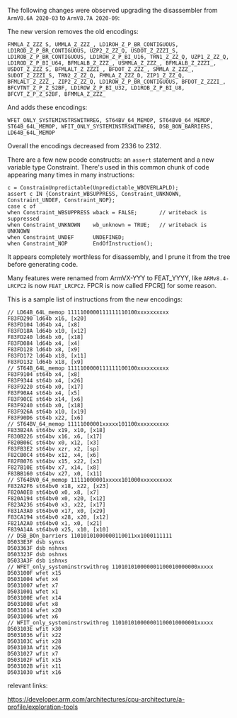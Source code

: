 The following changes were observed upgrading the disassembler from `ArmV8.6A 2020-03` to `ArmV8.7A 2020-09`:

The new version removes the old encodings:

```
FMMLA_Z_ZZZ_S, UMMLA_Z_ZZZ_, LD1ROH_Z_P_BR_CONTIGUOUS, LD1ROD_Z_P_BR_CONTIGUOUS, UZP2_Z_ZZ_Q, USDOT_Z_ZZZI_S, LD1ROB_Z_P_BR_CONTIGUOUS, LD1ROH_Z_P_BI_U16, TRN1_Z_ZZ_Q, UZP1_Z_ZZ_Q, LD1ROD_Z_P_BI_U64, BFMLALB_Z_ZZZ_, USMMLA_Z_ZZZ_, BFMLALB_Z_ZZZI_, USDOT_Z_ZZZ_S, BFMLALT_Z_ZZZI_, BFDOT_Z_ZZZ_, SMMLA_Z_ZZZ_, SUDOT_Z_ZZZI_S, TRN2_Z_ZZ_Q, FMMLA_Z_ZZZ_D, ZIP1_Z_ZZ_Q, BFMLALT_Z_ZZZ_, ZIP2_Z_ZZ_Q, LD1ROW_Z_P_BR_CONTIGUOUS, BFDOT_Z_ZZZI_, BFCVTNT_Z_P_Z_S2BF, LD1ROW_Z_P_BI_U32, LD1ROB_Z_P_BI_U8, BFCVT_Z_P_Z_S2BF, BFMMLA_Z_ZZZ_
```

And adds these encodings:

```
WFET_ONLY_SYSTEMINSTRSWITHREG, ST64BV_64_MEMOP, ST64BV0_64_MEMOP, ST64B_64L_MEMOP, WFIT_ONLY_SYSTEMINSTRSWITHREG, DSB_BON_BARRIERS, LD64B_64L_MEMOP
```

Overall the encodings decreased from 2336 to 2312.

There are a few new pcode constructs: an `assert` statement and a new variable type Constraint. There's used in this common chunk of code appearing many times in many instructions:

```
c = ConstrainUnpredictable(Unpredictable_WBOVERLAPLD);
assert c IN {Constraint_WBSUPPRESS, Constraint_UNKNOWN, Constraint_UNDEF, Constraint_NOP};
case c of
when Constraint_WBSUPPRESS wback = FALSE;       // writeback is suppressed
when Constraint_UNKNOWN    wb_unknown = TRUE;   // writeback is UNKNOWN
when Constraint_UNDEF      UNDEFINED;
when Constraint_NOP        EndOfInstruction();
```

It appears completely worthless for disassembly, and I prune it from the tree before generating code.

Many features were renamed from ArmVX-YYY to FEAT_YYYY, like `ARMv8.4-LRCPC2` is now `FEAT_LRCPC2`. FPCR is now called FPCR[] for some reason.

This is a sample list of instructions from the new encodings:

```
// LD64B_64L_memop 1111100000111111110100xxxxxxxxxx
F83FD290 ld64b x16, [x20]
F83FD104 ld64b x4, [x8]
F83FD18A ld64b x10, [x12]
F83FD240 ld64b x0, [x18]
F83FD084 ld64b x4, [x4]
F83FD128 ld64b x8, [x9]
F83FD172 ld64b x18, [x11]
F83FD132 ld64b x18, [x9]
// ST64B_64L_memop 1111100000111111100100xxxxxxxxxx
F83F9104 st64b x4, [x8]
F83F9344 st64b x4, [x26]
F83F9220 st64b x0, [x17]
F83F90A4 st64b x4, [x5]
F83F90CE st64b x14, [x6]
F83F9240 st64b x0, [x18]
F83F926A st64b x10, [x19]
F83F90D6 st64b x22, [x6]
// ST64BV_64_memop 11111000001xxxxx101100xxxxxxxxxx
F833B24A st64bv x19, x10, [x18]
F830B226 st64bv x16, x6, [x17]
F820B06C st64bv x0, x12, [x3]
F83FB3E2 st64bv xzr, x2, [sp]
F82CB0C4 st64bv x12, x4, [x6]
F82FB076 st64bv x15, x22, [x3]
F827B10E st64bv x7, x14, [x8]
F83BB160 st64bv x27, x0, [x11]
// ST64BV0_64_memop 11111000001xxxxx101000xxxxxxxxxx
F832A2F6 st64bv0 x18, x22, [x23]
F820A0E8 st64bv0 x0, x8, [x7]
F820A194 st64bv0 x0, x20, [x12]
F823A236 st64bv0 x3, x22, [x17]
F831A3A0 st64bv0 x17, x0, [x29]
F83CA194 st64bv0 x28, x20, [x12]
F821A2A0 st64bv0 x1, x0, [x21]
F839A14A st64bv0 x25, x10, [x10]
// DSB_BOn_barriers 11010101000000110011xx1000111111
D5033E3F dsb synxs
D503363F dsb nshnxs
D503323F dsb oshnxs
D5033A3F dsb ishnxs
// WFET_only_systeminstrswithreg 110101010000001100010000000xxxxx
D503100F wfet x15
D5031004 wfet x4
D5031007 wfet x7
D5031001 wfet x1
D503100E wfet x14
D5031008 wfet x8
D5031014 wfet x20
D5031006 wfet x6
// WFIT_only_systeminstrswithreg 110101010000001100010000001xxxxx
D503103E wfit x30
D5031036 wfit x22
D503103C wfit x28
D503103A wfit x26
D5031027 wfit x7
D503102F wfit x15
D503102B wfit x11
D5031030 wfit x16
```

relevant links:

https://developer.arm.com/architectures/cpu-architecture/a-profile/exploration-tools

